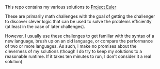 This repo contains my various solutions to [Project Euler](https://projecteuler.net/)

These are primarily math challenges with the goal of getting the challenger to discover clever logic that can be used to solve the problems efficiently (at least in the case of later challenges).

However, I usually use these challenges to get familiar with the syntax of a new language, brush up on an old language, or compare the performance of two or more languages. As such, I make no promises about the cleverness of my solutions (though I do try to keep my solutions to a reasonable runtime. If it takes ten minutes to run, I don't consider it a real solution)